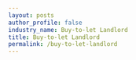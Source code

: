 ```yaml
---
layout: posts 
author_profile: false 
industry_name: Buy-to-let Landlord
title: Buy-to-let Landlord
permalink: /buy-to-let-landlord
---
```

